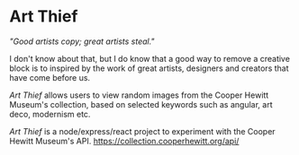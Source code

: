 # Art Thief

_"Good artists copy; great artists steal."_ 

I don't know about that, but I do know that a good way to remove a creative block is to inspired by the work of great artists, designers and creators that have come before us. 

_Art Thief_ allows users to view random images from the Cooper Hewitt Museum's collection, based on selected keywords such as angular, art deco, modernism etc. 

_Art Thief_ is a node/express/react project to experiment with the Cooper Hewitt Museum's API.
https://collection.cooperhewitt.org/api/
